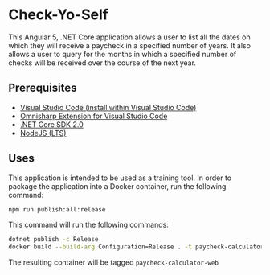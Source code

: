 # Check-Yo-Self

This Angular 5, .NET Core application allows a user to list all the dates
on which they will receive a paycheck in a specified number of years.
It also allows a user to query for the months in which a specified
number of checks will be received over the course of the next year.

## Prerequisites

* [Visual Studio Code (install within Visual Studio Code)](https://code.visualstudio.com/download)
* [Omnisharp Extension for Visual Studio Code](https://github.com/OmniSharp/omnisharp-vscode/blob/master/debugger.md)
* [.NET Core SDK 2.0](https://dotnet.microsoft.com/download/dotnet-core/2.0)
* [NodeJS (LTS)](https://nodejs.org/en/download/)

## Uses

This application is intended to be used as a training tool.
In order to package the application into a Docker container,
run the following command:

```bash
npm run publish:all:release
```

This command will run the following commands:

```bash
dotnet publish -c Release
docker build --build-arg Configuration=Release . -t paycheck-calculator-web
```

The resulting container will be tagged `paycheck-calculator-web`
